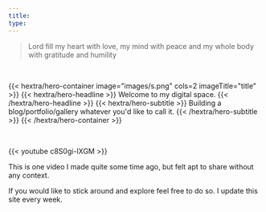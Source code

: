 ```yaml
---
title:
type: 
---
```


>Lord fill my heart with love, my mind with peace and my whole body with gratitude and humility

&nbsp;<br class="hx:sm:block hx:hidden" />
 


{{< hextra/hero-container image="images/s.png"  cols=2 imageTitle="title" >}}
    {{< hextra/hero-headline >}}
  Welcome to my digital space. 
{{< /hextra/hero-headline >}}
{{< hextra/hero-subtitle >}}
  Building a blog/portfolio/gallery whatever you'd like to call it.
{{< /hextra/hero-subtitle >}}
{{< /hextra/hero-container >}}

&nbsp;<br class="hx:sm:block hx:hidden" />

{{< youtube c8S0gi-IXGM >}}


This is one video I made quite some time ago, but felt apt to share without any context.

If you would like to stick around and explore feel free to do so. I update this site every week.



<!-- 
{{< hextra/hero-section heading="h3" >}}Title{{< /hextra/hero-section >}}
{{< hextra/hero-subtitle >}}
  Fast, batteries-included Hugo theme for creating beautiful static websites
{{< /hextra/hero-subtitle >}} -->


<!-- {{< hextra/feature-grid cols="3" >}}
  {{< hextra/feature-card title="One" >}}
  {{< hextra/feature-card title="Two" >}}
  {{< hextra/feature-card title="Three" >}}
{{< /hextra/feature-grid >}} -->

<!-- {{< hextra/hero-badge >}}
  <div class="hx:w-2 hx:h-2 hx:rounded-full hx:bg-primary-400"></div>
  <span>Free, open source</span>
  {{< icon name="arrow-circle-right" attributes="height=14" >}}
{{< /hextra/hero-badge >}}


{{< hextra/hero-button text="Get Started" link="/gallery" >}} -->